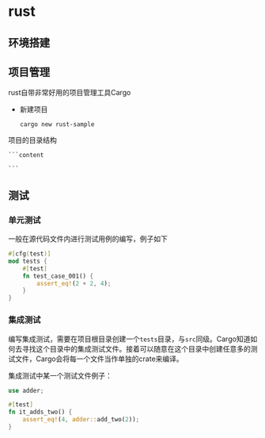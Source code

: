 # rust

## 环境搭建

## 项目管理

rust自带非常好用的项目管理工具Cargo

- 新建项目

    ```shell
    cargo new rust-sample
    ```

项目的目录结构

    ```content
        
    ```

## 测试

### 单元测试

一般在源代码文件内进行测试用例的编写，例子如下

```rust
#[cfg(test)]
mod tests {
    #[test]
    fn test_case_001() {
        assert_eq!(2 + 2, 4);
    }
}
```

### 集成测试

编写集成测试，需要在项目根目录创建一个`tests`目录，与`src`同级。Cargo知道如何去寻找这个目录中的集成测试文件。接着可以随意在这个目录中创建任意多的测试文件，Cargo会将每一个文件当作单独的crate来编译。

集成测试中某一个测试文件例子：

```rust
use adder;

#[test]
fn it_adds_two() {
    assert_eq!(4, adder::add_two(2));
}

```
